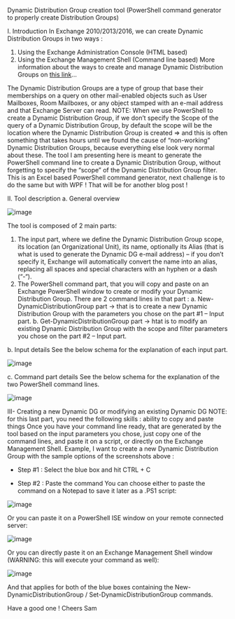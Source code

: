 Dynamic Distribution Group creation tool (PowerShell command generator to properly create Distribution Groups)

I.	Introduction
In Exchange 2010/2013/2016, we can create Dynamic Distribution Groups in two ways :
1.	Using the Exchange Administration Console (HTML based)
2.	Using the Exchange Management Shell (Command line based)
More information about the ways to create and manage Dynamic Distribution Groups on [this link](https://docs.microsoft.com/en-us/exchange/recipients-in-exchange-online/manage-dynamic-distribution-groups/manage-dynamic-distribution-groups?redirectedfrom=MSDN)…

The Dynamic Distribution Groups are a type of group that base their memberships on a query on other mail-enabled objects such as User Mailboxes, Room Mailboxes, or any object stamped with an e-mail address and that Exchange Server can read.
NOTE: When we use PowerShell to create a Dynamic Distribution Group, if we don’t specify the Scope of the query of a Dynamic Distribution Group, by default the scope will be the location where the Dynamic Distribution Group is created => and this is often something that takes hours until we found the cause of “non-working” Dynamic Distribution Groups, because everything else look very normal about these.
The tool I am presenting here is meant to generate the PowerShell command line to create a Dynamic Distribution Group, without forgetting to specify the “scope” of the Dynamic Distribution Group filter.
This is an Excel based PowerShell command generator, next challenge is to do the same but with WPF ! That will be for another blog post !

II.	Tool description
a.	General overview

![image](https://user-images.githubusercontent.com/33433229/136268741-6edd4837-71ec-4f52-a96b-82c6619c0964.png)

The tool is composed of 2 main parts:
1.	The input part, where we define the Dynamic Distribution Group scope, its location (an Organizational Unit), its name, optionally its Alias (that is what is used to generate the Dynamic DG e-mail address) – if you don’t specify it, Exchange will automatically convert the name into an alias, replacing all spaces and special characters with an hyphen or a dash (“-“).
2.	The PowerShell command part, that you will copy and paste on an Exchange PowerShell window to create or modify your Dynamic Distribution Group. There are 2 command lines in that part :
a.	New-DynamicDistributionGroup part -> that is to create a new Dynamic Distribution Group with the parameters you chose on the part #1 – Input part.
b.	Get-DynamicDistributionGroup part -> htat is to modify an existing Dynamic Distribution Group with the scope and filter parameters you chose on the part #2 – Input part.

b.	Input details
See the below schema for the explanation of each input part.

![image](https://user-images.githubusercontent.com/33433229/136268782-9c19db11-d87f-4ead-8422-4e8c9dd715da.png)

c.	Command part details
See the below schema for the explanation of the two PowerShell command lines.

![image](https://user-images.githubusercontent.com/33433229/136268808-db622fc0-72af-4eaf-ac4f-35d425429617.png)

III- Creating a new Dynamic DG or modifying an existing Dynamic DG
NOTE: for this last part, you need the following skills : ability to copy and paste things
Once you have your command line ready, that are generated by the tool based on the input parameters you chose, just copy one of the command lines, and paste it on a script, or directly on the Exchange Management Shell.
Example, I want to create a new Dynamic Distribution Group with the sample options of the screenshots above :

-	Step #1 : Select the blue box and hit CTRL + C
 

-	Step #2 : Paste the command
You can choose either to paste the command on a Notepad to save it later as a .PS1 script:

![image](https://user-images.githubusercontent.com/33433229/136268830-44fd56ad-2ae8-454b-a8db-e16c32239717.png)

Or you can paste it on a PowerShell ISE window on your remote connected server:

![image](https://user-images.githubusercontent.com/33433229/136268852-960321a1-77e1-4117-b2d8-9b81f55fc4f1.png)

Or you can directly paste it on an Exchange Management Shell window (WARNING: this will execute your command as well):
 
 ![image](https://user-images.githubusercontent.com/33433229/136268876-2223274a-f5f4-422e-9bb7-b4c24d1c8b18.png)

And that applies for both of the blue boxes containing the New-DynamicDistributionGroup / Set-DynamicDistributionGroup commands.

Have a good one !
Cheers
Sam

